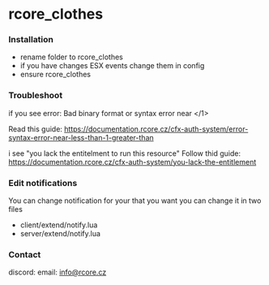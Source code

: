 # rcore_clothes

### Installation

- rename folder to rcore_clothes
- if you have changes ESX events change them in config
- ensure rcore_clothes

### Troubleshoot

if you see error:  Bad binary format or syntax error near </1>

Read this guide: 
https://documentation.rcore.cz/cfx-auth-system/error-syntax-error-near-less-than-1-greater-than

i see "you lack the entitelment to run this resource"
Follow thid guide: https://documentation.rcore.cz/cfx-auth-system/you-lack-the-entitlement

### Edit notifications

You can change notification for your that you want you can change it in two files
- client/extend/notify.lua
- server/extend/notify.lua

### Contact
discord: 
email: info@rcore.cz